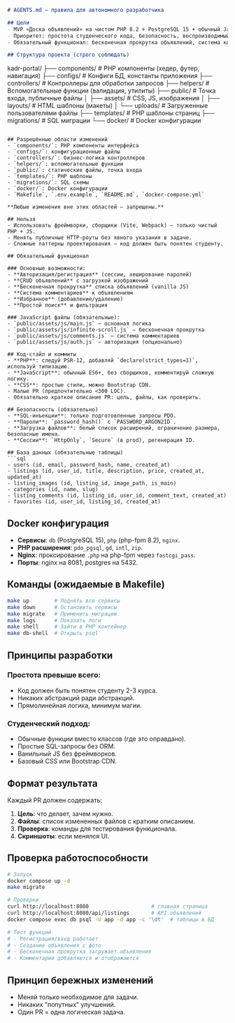```markdown
# AGENTS.md — правила для автономного разработчика

## Цели
- MVP «Доска объявлений» на чистом PHP 8.2 + PostgreSQL 15 + обычный JavaScript.
- Приоритет: простота студенческого кода, безопасность, воспроизводимый запуск через Docker Compose.
- Обязательный функционал: бесконечная прокрутка объявлений, система комментариев, авторизация.

## Структура проекта (строго соблюдать)
```
kadr-portal/
├── components/          # PHP компоненты (хедер, футер, навигация)
├── configs/            # Конфиги БД, константы приложения
├── controllers/        # Контроллеры для обработки запросов
├── helpers/           # Вспомогательные функции (валидация, утилиты)
├── public/            # Точка входа, публичные файлы
│   ├── assets/        # CSS, JS, изображения
│   ├── layouts/       # HTML шаблоны (макеты)
│   └── uploads/       # Загруженные пользователями файлы
├── templates/         # PHP шаблоны страниц
├── migrations/        # SQL миграции
└── docker/           # Docker конфигурации
```

## Разрешённые области изменений
- `components/`: PHP компоненты интерфейса
- `configs/`: конфигурационные файлы
- `controllers/`: бизнес-логика контроллеров
- `helpers/`: вспомогательные функции
- `public/`: статические файлы, точка входа
- `templates/`: PHP шаблоны
- `migrations/`: SQL схемы
- `docker/`: Docker конфигурации
- `Makefile`, `.env.example`, `README.md`, `docker-compose.yml`

**Любые изменения вне этих областей — запрещены.**

## Нельзя
- Использовать фреймворки, сборщики (Vite, Webpack) — только чистый PHP + JS.
- Менять публичные HTTP-роуты без явного указания в задаче.
- Сложные паттерны проектирования — код должен быть понятен студенту.

## Обязательный функционал

### Основные возможности:
- **Авторизация/регистрация** (сессии, хеширование паролей)
- **CRUD объявлений** с загрузкой изображений
- **Бесконечная прокрутка** списка объявлений (vanilla JS)
- **Система комментариев** к объявлениям
- **Избранное** (добавление/удаление)
- **Простой поиск** и фильтрация

### JavaScript файлы (обязательные):
- `public/assets/js/main.js` — основная логика
- `public/assets/js/infinite-scroll.js` — бесконечная прокрутка
- `public/assets/js/comments.js` — система комментариев
- `public/assets/js/auth.js` — авторизация (опционально)

## Код-стайл и коммиты
- **PHP**: следуй PSR-12, добавляй `declare(strict_types=1)`, используй типизацию.
- **JavaScript**: обычный ES6+, без сборщиков, комментируй сложную логику.
- **CSS**: простые стили, можно Bootstrap CDN.
- Малые PR (предпочтительно <300 LOC).
- Обязательно краткое описание PR: цель, файлы, как проверить.

## Безопасность (обязательно)
- **SQL-инъекции**: только подготовленные запросы PDO.
- **Пароли**: `password_hash()` с `PASSWORD_ARGON2ID`.
- **Загрузка файлов**: белый список расширений, ограничение размера, безопасные имена.
- **Сессии**: `HttpOnly`, `Secure` (в prod), регенерация ID.

## База данных (обязательные таблицы)
```sql
- users (id, email, password_hash, name, created_at)
- listings (id, user_id, title, description, price, created_at, updated_at)
- listing_images (id, listing_id, image_path, is_main)
- categories (id, name, slug)
- listing_comments (id, listing_id, user_id, comment_text, created_at)
- favorites (id, user_id, listing_id, created_at)
```

## Docker конфигурация
- **Сервисы**: `db` (PostgreSQL 15), `php` (php-fpm 8.2), `nginx`.
- **PHP расширения**: `pdo_pgsql`, `gd`, `intl`, `zip`.
- **Nginx**: проксирование `.php` на php-fpm через `fastcgi_pass`.
- **Порты**: nginx на 8081, postgres на 5432.

## Команды (ожидаемые в Makefile)
```bash
make up        # Поднять все сервисы
make down      # Остановить сервисы  
make migrate   # Применить миграции
make logs      # Показать логи
make shell     # Зайти в PHP контейнер
make db-shell  # Открыть psql
```

## Принципы разработки

### Простота превыше всего:
- Код должен быть понятен студенту 2-3 курса.
- Никаких абстракций ради абстракций.
- Прямолинейная логика, минимум магии.

### Студенческий подход:
- Обычные функции вместо классов (где это оправдано).
- Простые SQL-запросы без ORM.
- Ванильный JS без фреймворков.
- Базовый CSS или Bootstrap CDN.

## Формат результата
Каждый PR должен содержать:
1. **Цель**: что делает, зачем нужно.
2. **Файлы**: список измененных файлов с кратким описанием.
3. **Проверка**: команды для тестирования функционала.
4. **Скриншоты**: если менялся UI.

## Проверка работоспособности
```bash
# Запуск
docker compose up -d
make migrate

# Проверки
curl http://localhost:8080                    # главная страница
curl http://localhost:8080/api/listings       # API объявлений
docker compose exec db psql -U app -d app -c '\dt'  # таблицы в БД

# Тест функций
# - Регистрация/вход работает
# - Создание объявления с фото
# - Бесконечная прокрутка загружает объявления  
# - Комментарии добавляются и отображаются
```

## Принцип бережных изменений
- Меняй только необходимое для задачи.
- Никаких "попутных" улучшений.
- Один PR = одна логическая задача.
```